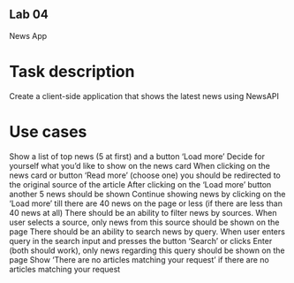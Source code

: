 ## Lab 04
News App

# Task description
Create a client-side application that shows the latest news using NewsAPI
# Use cases
Show a list of top news (5 at first) and a button ‘Load more’
Decide for yourself what you’d like to show on the news card
When clicking on the news card or button ‘Read more’ (choose one) you should be redirected to the original source of the article
After clicking on the ‘Load more’ button another 5 news should be shown
Continue showing news by clicking on the ‘Load more’ till there are 40 news on the page or less (if there are less than 40 news at all)
There should be an ability to filter news by sources. When user selects a source, only news from this source should be shown on the page
There should be an ability to search news by query. When user enters query in the search input and presses the button ‘Search’ or clicks Enter (both should work), only news regarding this query should be shown on the page
Show ‘There are no articles matching your request’ if there are no articles matching your request

